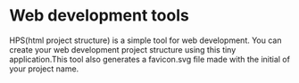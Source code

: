 # Web development tools

HPS(html project structure) is a simple tool for web development. You can create your web development project structure using this tiny application.This tool also generates a favicon.svg file made with the initial of your project name.

